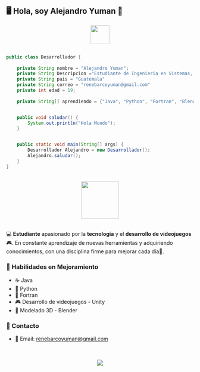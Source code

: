 ## 🖥️ Hola, soy Alejandro Yuman 🔧

<div align="center">
<img align='center' src='https://64.media.tumblr.com/c7be594def53b7cd9e66bdd748e6f39b/tumblr_pdi86z5vnA1xcpg50o1_640.gif' width='50'>
</div>

```java

public class Desarrollador {
    
    private String nombre = "Alejandro Yuman";
    private String Descripcion ="Estudiante de Ingenieria en Sistemas, con la determinación de aprender y crecer cada día."
    private String pais = "Guatemala"
    private String correo = "renebarcoyuman@gmail.com"
    private int edad = 19;
    
    private String[] aprendiendo = {"Java", "Python", "Fortran", "Blender", "GitHub", "Unity"};


    public void saludar() {
        System.out.println("Hola Mundo");
    }


    public static void main(String[] args) {
        Desarrollador Alejandro = new Desarrollador();
        Alejandro.saludar();
    }
}
```

<br>

<div align="center">
<img align='center' src='https://raw.githubusercontent.com/mayankchaudhary26/Cool-Readme-ideas/master/data/octocat/baracktocat.jpg' width='100'>
</div>

<br>

💻 **Estudiante** apasionado por la **tecnología** y el **desarrollo de videojuegos** 🎮. En constante aprendizaje de nuevas herramientas y adquiriendo conocimientos, con una disciplina firme para mejorar cada día🌱.

### 🧠 Habilidades en Mejoramiento
- ☕ Java 
- 🐍 Python 
- 🧮 Fortran 
- 🎮 Desarrollo de videojuegos - Unity 
- 🎨 Modelado 3D - Blender 

### 📱 Contacto 
- 📧 Email: renebarcoyuman@gmail.com

<br>
<br>

<div align="center">
<img align ='center' src='https://i.giphy.com/RThN0hOS2GO4M.gif'>
</div>

